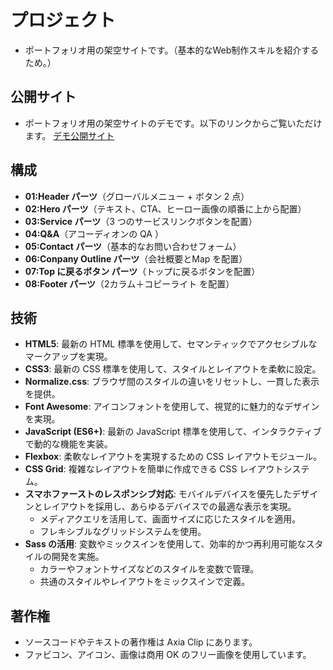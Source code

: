 # プロジェクト

- ポートフォリオ用の架空サイトです。（基本的なWeb制作スキルを紹介するため。）

## 公開サイト
- ポートフォリオ用の架空サイトのデモです。以下のリンクからご覧いただけます。
[デモ公開サイト](https://demo-site-01.netlify.app)

## 構成

- **01:Header パーツ**（グローバルメニュー + ボタン 2 点）
- **02:Hero パーツ**（テキスト、CTA、ヒーロー画像の順番に上から配置）
- **03:Service パーツ**（3 つのサービスリンクボタンを配置）
- **04:Q&A**（アコーディオンの QA ）
- **05:Contact パーツ**（基本的なお問い合わせフォーム）
- **06:Conpany Outline パーツ**（会社概要とMap を配置）
- **07:Top に戻るボタン パーツ**（トップに戻るボタンを配置）
- **08:Footer パーツ**（2カラム＋コピーライト を配置）

## 技術

- **HTML5**: 最新の HTML 標準を使用して、セマンティックでアクセシブルなマークアップを実現。
- **CSS3**: 最新の CSS 標準を使用して、スタイルとレイアウトを柔軟に設定。
- **Normalize.css**: ブラウザ間のスタイルの違いをリセットし、一貫した表示を提供。
- **Font Awesome**: アイコンフォントを使用して、視覚的に魅力的なデザインを実現。
- **JavaScript (ES6+)**: 最新の JavaScript 標準を使用して、インタラクティブで動的な機能を実装。
- **Flexbox**: 柔軟なレイアウトを実現するための CSS レイアウトモジュール。
- **CSS Grid**: 複雑なレイアウトを簡単に作成できる CSS レイアウトシステム。
- **スマホファーストのレスポンシブ対応**: モバイルデバイスを優先したデザインとレイアウトを採用し、あらゆるデバイスでの最適な表示を実現。
  - メディアクエリを活用して、画面サイズに応じたスタイルを適用。
  - フレキシブルなグリッドシステムを使用。
- **Sass の活用**: 変数やミックスインを使用して、効率的かつ再利用可能なスタイルの開発を実施。
  - カラーやフォントサイズなどのスタイルを変数で管理。
  - 共通のスタイルやレイアウトをミックスインで定義。

## 著作権

- ソースコードやテキストの著作権は Axia Clip にあります。
- ファビコン、アイコン、画像は商用 OK のフリー画像を使用しています。
